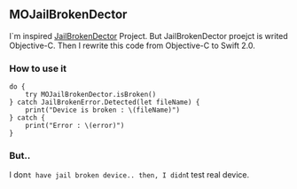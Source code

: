 ## MOJailBrokenDector

I`m inspired [JailBrokenDector](https://github.com/0dayZh/JailbrokenDetector) Project. But JailBrokenDector proejct is writed Objective-C. Then I rewrite this code from Objective-C to Swift 2.0.

### How to use it

	do {
		try MOJailBrokenDector.isBroken()
	} catch JailBrokenError.Detected(let fileName) {
		print("Device is broken : \(fileName)")
	} catch {
		print("Error : \(error)")
	}

### But..

I don`t have jail broken device.. then, I didn`t test real device.